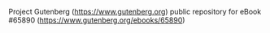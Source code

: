 Project Gutenberg (https://www.gutenberg.org) public repository for
eBook #65890 (https://www.gutenberg.org/ebooks/65890)
